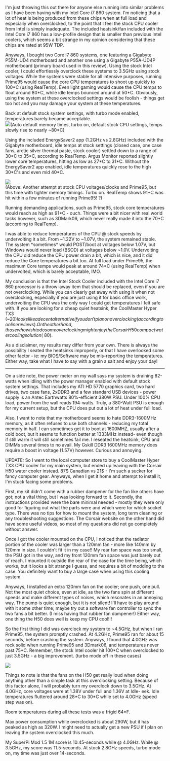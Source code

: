 I'm just throwing this out there for anyone else running into similar problems as I have been having with my Intel Core i7 860 system. I'm noticing that a lot of heat is being produced from these chips when at full load and especially when overclocked, to the point that I feel the stock CPU cooler from Intel is simply inadequate. The included heatsink/fan included with the Intel Core i7 860 has a low-profile design that is smaller than previous Intel coolers, which seems a bit strange in my opinion considering that these chips are rated at 95W TDP.  
  
Anyways, I bought two Core i7 860 systems, one featuring a Gigabyte P55M-UD4 motherboard and another one using a Gigabyte P55A-UD4P motherboard (primary board used in this review). Using the stock Intel cooler, I could effortlessly overclock these systems to 3.5GHz using stock voltages. While the systems were stable for all intensive purposes, running Prime95 would cause the core CPU temperatures to shoot up quickly to 100\*C (using RealTemp). Even light gaming would cause the CPU temps to float around 80\*C, while idle temps bounced around at 50\*C. Obviously, using the system at these overclocked settings would be foolish - things get too hot and you may damage your system at these temperatures.  
  
Back at default stock system settings, with turbo mode enabled, temperatures barely became acceptable.  
[![](http://2.bp.blogspot.com/_kfv2ADnjgQg/SyEoNH5uTVI/AAAAAAAAEwE/a7aHhAChGnM/s400/argus.jpg)](http://2.bp.blogspot.com/_kfv2ADnjgQg/SyEoNH5uTVI/AAAAAAAAEwE/a7aHhAChGnM/s1600-h/argus.jpg)(Auto default memory times, turbo on, default stock CPU settings, temps slowly rise to nearly ~80\*C)  
  
Using the included EnergySaver2 app (1.2GHz vs 2.8GHz) included with the Gigabyte motherboard, idle temps at stock settings (closed case, one case fans, arctic silver thermal paste, stock cooler) settled down to a range of 30\*C to 35\*C, according to RealTemp. Argus Monitor reported slightly lower core temperatures, hitting as low as 27\*C to 31\*C. Without the EnergySaver2 app enabled, idle temperatures quickly rose to the high 30\*C's and even mid 40\*C.  
  
[![](http://3.bp.blogspot.com/_kfv2ADnjgQg/SyFNRbsGDMI/AAAAAAAAEwQ/CEFmOurkeko/s400/hugespike.jpg)](http://3.bp.blogspot.com/_kfv2ADnjgQg/SyFNRbsGDMI/AAAAAAAAEwQ/CEFmOurkeko/s1600-h/hugespike.jpg)  
(Above: Another attempt at stock CPU voltages/clocks and Prime95, but this time with tighter memory timings. Turbo on. RealTemp shows 91\*C was hit within a few minutes of running Prime95! ?)  
  
Running demanding applications, such as Prime95, stock core temperatures would reach as high as 91\*C - ouch. Things were a bit nicer with real world tasks however, such as 3DMark06, which never really made it into the 70\*C (according to RealTemp).  
  
I was able to reduce temperatures of the CPU @ stock speeds by undervolting it a bit. From ~1.22V to ~1.07V, the system remained stable. The system \*sometimes\* would POST/boot at voltages below 1.07V, but Windows would never load (BSOD) at voltages below ~1.0V. Undervolting the CPU did reduce the CPU power drain a bit, which is nice, and it did reduce the Core temperatures a bit too. At full load under Prime95, the maximum Core temps would peak at around 74\*C (using RealTemp) when undervolted, which is barely acceptable, IMO.  
  
My conclusion is that the Intel Stock Cooler included with the Intel Core i7 860 processor is a throw-away item that should be replaced, even if you are not overclocking. While you can clearly get away with using it when not overclocking, especially if you are just using it for basic office work, undervolting the CPU was the only way I could get temperatures I felt safe with. If you are looking for a cheap quiet heatsink, the CoolMaster Hyper TX3 (~$20) looks like a decent alternative if you don't plan on overclocking (according to online reviews). On the other hand, those who wish to do some overclocking might enjoy the Corsair H50 compact water cooling solution (~$80).  
  
As a disclaimer, my results may differ from your own. There is always the possibility I seated the heatsinks improperly, or that I have overlooked some other factor - ie: my BIOS/Software may be mis-reporting the temperatures. Either way, take what I have to say with a grain a salt and enjoy your day!  
  
----  
  
On a side note, the power meter on my wall says my system is draining 82-watts when idling with the power manager enabled with default stock system settings. That includes my ATI HD 5770 graphics card, two hard drives, two case fans, 2xDDR3 and a few standard USB devices - power supply is an Antec Earthwatts 80%-efficient 380W PSU. Under 100% CPU load, power from the wall reads 194-watts. Truly, a 380-Watt PSU is enough for my current setup, but the CPU does put out a lot of heat under full load.  
  
Also, I want to note that my motherboard seems to hate DDR3-1600MHz memory, as it often refuses to use both channels - reducing my total memory in half. I can sometimes get it to boot at 1600MHZ, usually after a cold boot, but it seems to function better at 1333MHz instead- even though if still warm it will still sometimes fail me. I reseated the heatsink, CPU and DIMMs several times to no avail. My Gskill DDR3 1600MHz memory does require a boost in voltage (1.57V) however. Curious and annoying.  
  
UPDATE: So I went to the local computer store to buy a CoolMaster Hyper TX3 CPU cooler for my main system, but ended up leaving with the Corsair H50 water cooler instead. 87$ Canadian vs 21$ - I'm such a sucker for fancy computer gear. Anyways, when I get it home and attempt to install it, I'm stuck facing some problems.  
  
First, my kit didn't come with a rubber dampener for the fan like others have got; not a vital thing, but I was looking forward to it. Secondly, the instructions provided were the bare minimal needed - mostly they were only good for figuring out what the parts were and which were for which socket type. There was no tips for how to mount the system, long term cleaning or any troubleshooting suggestions. The Corsair website on the other hand did have some useful videos, so most of my questions did not go completely without answer.  
  
Once I got the cooler mounted on the CPU, I noticed that the radiator portion of the cooler was larger than a 120mm fan - more like 140mm by 120mm in size. I couldn't fit it in my case!! My rear fan space was too small, the PSU got in the way, and my front 120mm fan space was just barely out of reach. I mounted it outside the rear of the case for the time being, which works, but it looks a bit strange I guess, and requires a bit of modding to the case. You definitely want to buy a large case when using this cooling system.  
  
Anyways, I installed an extra 120mm fan on the cooler; one push, one pull. Not the most quiet choice, even at idle, as the two fans spin at different speeds and make different types of noises, which resonates in an annoying way. The pump is quiet enough, but it is not silent! I'll have to play around with it some other time; maybe try out a software fan controller to sync the two fans a bit better. (I miss having that rubber fan dampener!) Either way, one thing the H50 does well is keep my CPU cool!!!  
  
So the first thing I did was overclock my system to ~4.5GHz, but when I ran Prime95, the system promptly crashed. At 4.2GHz, Prime95 ran for about 15 seconds, before crashing the system. Anyways, I found that 4.0GHz was rock solid when running Prime95 and 3Dmark06, and temperatures never past 75\*C. Remember, the stock Intel cooler hit 100\*C when overclocked to just 3.5GHz - a big improvement. (turbo mode off in these cases)  
  
[![](http://3.bp.blogspot.com/_kfv2ADnjgQg/SyJ9uPE-RuI/AAAAAAAAEwc/GEDydL4HrTk/s400/overclocked.jpg)](http://3.bp.blogspot.com/_kfv2ADnjgQg/SyJ9uPE-RuI/AAAAAAAAEwc/GEDydL4HrTk/s1600-h/overclocked.jpg)  
  
Things to note is that the fans on the H50 get really loud when doing anything other than a simple task at this overclocking setting. Because of this factor alone, I will probably turn my overclock down to 3.5GHz. At 4.0GHz, core voltages were at 1.38V under full and 1.36V at Idle- eek. Idle temperatures fluttered around 28\*C to 30\*C while set to 4.0GHz (speed step was on).  
  
Room temperatures during all these tests was a frigid 64\*F.  
  
Max power consumption while overclocked is about 290W, but it has peaked as high as 320W. I might need to actually get a new PSU if I plan on leaving the system overclocked this much.  
  
My SuperPi Mod 1.5 1M score is 10.45-seconds while @ 4.0GHz. While @ 3.5GHz, my score was 11.5-seconds. At stock 2.8GHz speeds, turbo mode on, my time was just over 14-seconds.